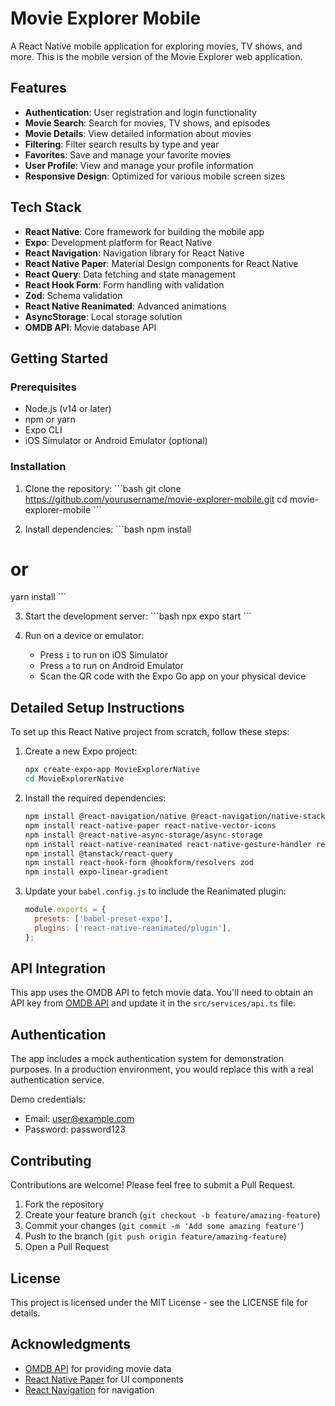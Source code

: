# Movie Explorer Mobile

A React Native mobile application for exploring movies, TV shows, and more. This is the mobile version of the Movie Explorer web application.

## Features

- **Authentication**: User registration and login functionality
- **Movie Search**: Search for movies, TV shows, and episodes
- **Movie Details**: View detailed information about movies
- **Filtering**: Filter search results by type and year
- **Favorites**: Save and manage your favorite movies
- **User Profile**: View and manage your profile information
- **Responsive Design**: Optimized for various mobile screen sizes

## Tech Stack

- **React Native**: Core framework for building the mobile app
- **Expo**: Development platform for React Native
- **React Navigation**: Navigation library for React Native
- **React Native Paper**: Material Design components for React Native
- **React Query**: Data fetching and state management
- **React Hook Form**: Form handling with validation
- **Zod**: Schema validation
- **React Native Reanimated**: Advanced animations
- **AsyncStorage**: Local storage solution
- **OMDB API**: Movie database API

## Getting Started

### Prerequisites

- Node.js (v14 or later)
- npm or yarn
- Expo CLI
- iOS Simulator or Android Emulator (optional)

### Installation

1. Clone the repository:
\`\`\`bash
git clone https://github.com/yourusername/movie-explorer-mobile.git
cd movie-explorer-mobile
\`\`\`

2. Install dependencies:
\`\`\`bash
npm install
# or
yarn install
\`\`\`

3. Start the development server:
\`\`\`bash
npx expo start
\`\`\`

4. Run on a device or emulator:
   - Press `i` to run on iOS Simulator
   - Press `a` to run on Android Emulator
   - Scan the QR code with the Expo Go app on your physical device

## Detailed Setup Instructions

To set up this React Native project from scratch, follow these steps:

1. Create a new Expo project:
   ```bash
   npx create-expo-app MovieExplorerNative
   cd MovieExplorerNative
   ```

2. Install the required dependencies:
   ```bash
   npm install @react-navigation/native @react-navigation/native-stack @react-navigation/bottom-tabs
   npm install react-native-paper react-native-vector-icons
   npm install @react-native-async-storage/async-storage
   npm install react-native-reanimated react-native-gesture-handler react-native-safe-area-context
   npm install @tanstack/react-query
   npm install react-hook-form @hookform/resolvers zod
   npm install expo-linear-gradient
   ```

3. Update your `babel.config.js` to include the Reanimated plugin:
   ```javascript
   module.exports = {
     presets: ['babel-preset-expo'],
     plugins: ['react-native-reanimated/plugin'],
   };
   ```

## API Integration

This app uses the OMDB API to fetch movie data. You'll need to obtain an API key from [OMDB API](http://www.omdbapi.com/) and update it in the `src/services/api.ts` file.

## Authentication

The app includes a mock authentication system for demonstration purposes. In a production environment, you would replace this with a real authentication service.

Demo credentials:
- Email: user@example.com
- Password: password123

## Contributing

Contributions are welcome! Please feel free to submit a Pull Request.

1. Fork the repository
2. Create your feature branch (`git checkout -b feature/amazing-feature`)
3. Commit your changes (`git commit -m 'Add some amazing feature'`)
4. Push to the branch (`git push origin feature/amazing-feature`)
5. Open a Pull Request

## License

This project is licensed under the MIT License - see the LICENSE file for details.

## Acknowledgments

- [OMDB API](http://www.omdbapi.com/) for providing movie data
- [React Native Paper](https://callstack.github.io/react-native-paper/) for UI components
- [React Navigation](https://reactnavigation.org/) for navigation

